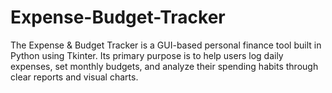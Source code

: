 # Expense-Budget-Tracker
The Expense &amp; Budget Tracker is a GUI-based personal finance tool built in Python using Tkinter. Its primary purpose is to help users log daily expenses, set monthly budgets, and analyze their spending habits through clear reports and visual charts.
